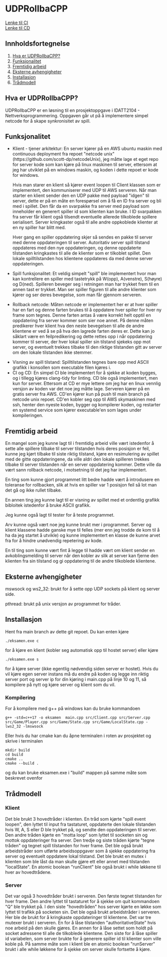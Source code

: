 # UDPRollbaCPP
[Lenke til CI](https://github.com/scott-dp/netcode/actions)  
[Lenke til CD](https://github.com/scott-dp/netcodeUnix/actions) 

## Innholdsfortegnelse
1. [Hva er UDPRollbaCPP?](#Hva-er-UDPRollbaCPP?)
2. [Funksjonalitet](#Funksjonalitet)
3. [Fremtidig arbeid](#Fremtidig-arbeid)
4. [Eksterne avhengigheter](#Eksterne-avhengigheter)
5. [Installasjon](#Installasjon)
6. [Trådmodell](#Trådmodell)

## Hva er UDPRollbaCPP?
<p>
  UDPRollbaCPP er en løsning til en prosjektoppgave i IDATT2104 - Nettverksprogrammering. Oppgaven går ut på å implementere simpel netcode for å skape synkronisitet av spill.
</p>

## Funksjonalitet
  <ul>
    <li>
      <p>Klient - tjener arkitektur: En server kjører på en AWS ubuntu maskin med continuous deployment fra repoet "netcode unix" (https://github.com/scott-dp/netcodeUnix), jeg måtte lage et eget repo for server kode som kan kjøre på linux maskinen til server, ettersom at jeg har utviklet på en windows maskin, og koden i dette repoet er kode for windows.</p>
      <p>Hvis man starer en klient så kjører event loopen til Client klassen som er implementert, den kommuniserer med UDP til AWS serveren. Når man starter en klient sender den en UDP pakke med payload "idgen" til server, dette er på en måte en forespørsel om å få en ID fra server og bli med i spillet. Den får da en svarpakke fra server med payload som inneholder en generert spiller id som klienten kan bruke. I ID svarpakken fra server får klient også tilsendt eventuelle allerede tilkoblede spillere serialisert. Server kringkaster også til alle andre oppkoblede klienter at en ny spiller har blitt med. </p>
      <p>Hver gang en spiller oppdatering skjer så sendes en pakke til server med denne oppdateringen til server. Autoritativ server spill tilstand oppdateres med den nye oppdateringen, og denne oppdaterte tilstanden kringkastes til alle de klienter som er tilkoblet spillet. Den lokale spilltilstanden hos klientene oppdateres da med denne server oppdateringen.</p>
    </li>
    <li>
      <p>Spill funksjonalitet: Et veldig simpelt "spill" ble implementert hvor man kan kontrellere en spiller med tastetrykk på W(opp), A(venstre), S(høyre) og D(ned). Spilleren beveger seg i retningen man har trykket frem til en annen tast er trykket. Man ser spiller figuren til alle andre klienter som kjører og ser deres bevegelse, som man får gjennom serveren.</p>
    </li>
    <li>
      <p>Rollback netcode: Måten netcode er implementert her er at hver spiller har en fart og denne farten brukes til å oppdatere hver spiller for hver ny frame som tegnes. Denne farten antas å være korrekt helt opptil en oppdatering fra server kommer som sier noe annet. På denne måten predikerer hver klient hva den neste bevegelsen til alle de andre klientene er ved å se på hva den lagrede farten deres er. Dette kan jo såklart være en feilpredikering og dette rettes opp i når oppdatering kommer til server, der hver lokal spiller sin tilstand sjekeks opp mot server, og eventuelt trekkes tilbake til den riktige tilstanden gitt av server om den lokale tilstanden ikke stemmer.</p>
    </li>
    <li>
      Visning av spill tilstand: Spilltilstanden tegnes bare opp med ASCII grafikk i konsollen som executable filen kjøres i.
    </li>
    <li>CI og CD: En simpel CI ble implementert for å sjekke at koden bygges, og i tillegg kjøres clang-tidy for linting. CD ble også implementert, men kun for server. Ettersom at CD er mye lettere om jeg har en linux vennlig versjon av koden var det noe jeg måtte lage. Serveren kjører på en gratis server fra AWS. CD'en kjører kun på push til main branch på netcode unix repoet. CD'en kobler seg opp til AWS skymaskinen med ssh, henter den nyeste koden, bygger og kompilerer koden, og restarter en systemd service som kjører executable'en som lages under kompileringen.</li>
  </ul>

## Fremtidig arbeid
<p>
  En mangel som jeg kunne lagt til i fremtidig arbeid ville vært istedenfor å sette alle spillere tilbake til server tilstanden hvis deres posisjon er feil, kunne jeg kjørt tilbake til siste riktig tilstand, kjøre en resimulering av spillet med de gitte oppdateringene, da ville aldri den lokale spilleren trekkes tilbake til server tilstanden når en server oppdatering kommer. Dette ville da vært sann rollback netcode, i motsetning til det jeg har implementert.
</p>
<p>
  En ting som kunne gjort programmet litt bedre hadde vært å introdusere en toleranse for rollbacken, slik at hvis en spiller var 1 posisjon feil så lot man det gå og ikke rullet tilbake.
<p>
  En annen ting jeg kunne lagt til er visning av spillet med et ordentlig grafikk bibloitek istedenfor å bruke ASCII grafikk.
</p>
<p>
  Jeg kunne også lagt til tester for å teste programmet.
</p>
<p>
  Arv kunne også vært noe jeg kunne brukt mer i programmet. Server og klient klassene hadde ganske mye til felles (mer enn jeg trodde de kom til å ha da jeg startet å utvikle) og kunne implementert en klasse de kunne arvet fra for å hindre unødvendig repetering av kode.
</p>
<p>
  En til ting som kunne vært fint å legge til hadde vært om klient sender en avkoblingsmelding til server når den kobler av slik at server kan fjerne den klienten fra sin tilstand og gi oppdatering til de andre tilkoblede klientene.
</p>

## Eksterne avhengigheter
<p>
  mswsock og ws2_32: brukt for å sette opp UDP sockets på klient og server side.
</p>
<p>
  pthread: brukt på unix versjon av programmet for tråder.
</p>

## Installasjon
  Hent fra main branch av dette git repoet. Du kan enten kjøre 
  ```
  ./eksamen.exe c
  ```
  for å kjøre en klient (kobler seg automatisk opp til hostet server) eller kjøre
  ```
  ./eksamen.exe s
  ```
  for å kjøre server (ikke egentlig nødvendig siden server er hostet). Hvis du vil kjøre egen server instans må du endre på koden og legge inn riktig server port og server ip for din kjøring i main.cpp på linje 10 og 11, så kompilere på nytt og kjøre server og klient som du vil.
### Kompilering
  For å kompilere med g++ på windows kan du bruke kommandoen
  ```
  g++ -std=c++17 -o eksamen  main.cpp src/Client.cpp src/Server.cpp src/Game/Player.cpp src/Game/State.cpp src/Game/LocalState.cpp -lws2_32 -lmswsock
  ```
  Eller hvis du har cmake kan du åpne terminalen i roten av prosjektet og skrive i terminalen
  ```
  mkdir build
  cd build
  cmake ..
  cmake --build .
  ```
  og du kan bruke eksamen.exe i "build" mappen på samme måte som beskrevet ovenfor


## Trådmodell
### Klient

  Det ble brukt 3 hovedtråder i klienten. En tråd som kjørte "spill event loopen", den lyttet til input fra tastaturet, oppdaterte den lokale tilstanden hvis W, A, S eller D ble trykket på, og sendte den oppdateringen til server. Den andre tråden kjørte en "motta loop" som lyttet til socketen sin og mottok oppdateringer fra server. Den tredje og siste tråden kjørte "tegne tråden" og tegnet spill tilstanden for hver frame. Det ble også brukt arbeidstråder som utførte arbeidsoppgaver som å sjekke oppdatering fra server og eventuelt oppdatere lokal tilstand. Det ble brukt en mutex i klienten som ble låst da man skulle gjøre ett eller annet med tilstanden "localState". En atomic boolean "runClient" ble også brukt i while løkkene til hver av hovedtrådene.

### Server

  Det var også 3 hovedtråder brukt i serveren. Den første tegnet tilstanden for hver frame. Den andre lyttet til tastaturet for å sjekke om quit kommandoen "Q" ble trykket på. I den siste "hovedtråden" hos server kjørte en løkke som lyttet til trafikk på socketen sin. Det ble også brukt arbeidstråder i serveren. Her ble de brukt for å kringkaste oppdateringer til klientene. Det var tre mutexer brukt i serveren. En for å låse tilstanden "authoritativeState" hvis noe arbeid på den skulle gjøres. En annen for å låse settet som holdt på socket adressene til alle de tilkoblede klientene. Den siste for å låse spiller id variabelen, som server brukte for å generere spiller id til klienter som ville koble på. På samme måte som i klient ble en atomic boolean "runServer" brukt i alle while løkkene for å sjekke om server skulle fortsette å kjøre.

